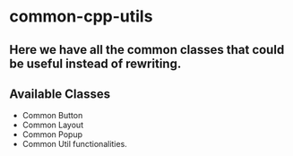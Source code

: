 # common-cpp-utils

## Here we have all the common classes that could be useful instead of rewriting.

## Available Classes

* Common Button
* Common Layout
* Common Popup
* Common Util functionalities.